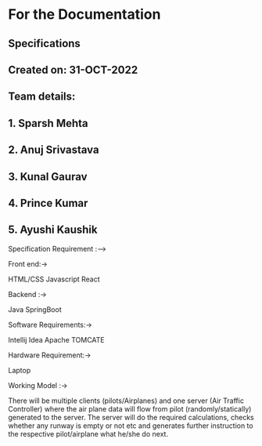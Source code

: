 # For the Documentation
## Specifications
## Created on: 31-OCT-2022
## Team details: 
##               1. Sparsh Mehta
##               2. Anuj Srivastava
##               3. Kunal Gaurav
##               4. Prince Kumar
##               5. Ayushi Kaushik
Specification Requirement :-->


Front end:->

HTML/CSS
Javascript
React


Backend :->

Java
SpringBoot


Software Requirements:->

Intellij Idea
Apache TOMCATE

Hardware Requirement:->

Laptop



Working Model :->

There will be multiple clients (pilots/Airplanes) and one server (Air Traffic Controller) where the air plane data will flow from pilot (randomly/statically) generated to the server. The server will do the required calculations, checks whether any runway is empty or not etc and generates further instruction to the respective pilot/airplane what he/she do next.

